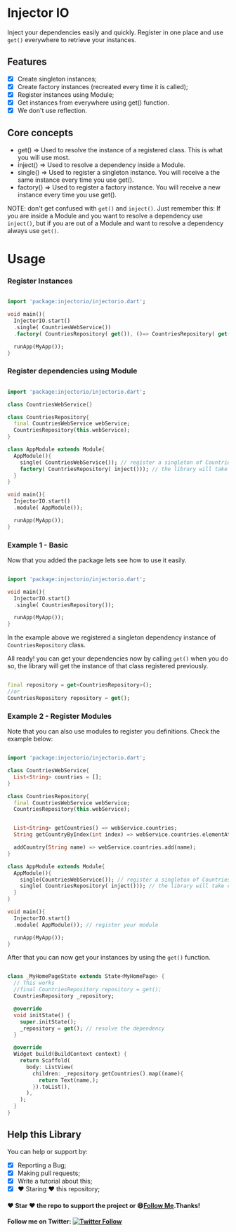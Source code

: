 # Injector IO

Inject your dependencies easily and quickly. Register in one place and use `get()` everywhere to retrieve your instances.

## Features
- [x] Create singleton instances;
- [X] Create factory instances (recreated every time it is called);
- [x] Register instances using Module;
- [x] Get instances from everywhere using get() function.
- [x] We don't use reflection.

## Core concepts
- get() => Used to resolve the instance of a registered class. This is what you will use most.
- inject() => Used to resolve a dependency inside a Module.
- single() => Used to register a singleton instance. You will receive a the same instance every time you use get().
- factory() => Used to register a factory instance. You will receive a new instance every time you use get().

NOTE: don't get confused with `get()` and `inject()`. Just remember this: If you are inside a Module and you want to resolve a dependency use `inject()`, but if you are out of a Module and want to resolve a dependency always use `get()`.

# Usage

### Register Instances

``` dart

import 'package:injectorio/injectorio.dart';

void main(){
  InjectorIO.start()
  .single( CountriesWebService())
  .factory( CountriesRepository( get()), ()=> CountriesRepository( get()));

  runApp(MyApp());
}
```

### Register dependencies using Module

``` dart

import 'package:injectorio/injectorio.dart';

class CountriesWebService{}

class CountriesRepository{
  final CountriesWebService webService;
  CountriesRepository(this.webService);
}

class AppModule extends Module{
  AppModule(){
    single( CountriesWebService()); // register a singleton of CountriesWebService
    factory( CountriesRepository( inject())); // the library will take care of getting the instance of CountriesWebService
  }
}

void main(){
  InjectorIO.start()
  .module( AppModule());

  runApp(MyApp());
}
```

### Example 1 - Basic
Now that you added the package lets see how to use it easily.

``` dart

import 'package:injectorio/injectorio.dart';

void main(){
  InjectorIO.start()
  .single( CountriesRepository());

  runApp(MyApp());
}
```

In the example above we registered a singleton dependency instance of `CountriesRepository` class.

All ready! you can get your dependencies now by calling `get()` when you do so, the library will get the instance of that class registered previously.

``` dart

final repository = get<CountriesRepository>();
//or
CountriesRepository repository = get();

```
### Example 2 - Register Modules

Note that you can also use modules to register you  definitions. Check the example below:

``` dart

import 'package:injectorio/injectorio.dart';

class CountriesWebService{
  List<String> countries = [];
}

class CountriesRepository{
  final CountriesWebService webService;
  CountriesRepository(this.webService);


  List<String> getCountries() => webService.countries;
  String getCountryByIndex(int index) => webService.countries.elementAt(index);

  addCountry(String name) => webService.countries.add(name);
}

class AppModule extends Module{
  AppModule(){
    single(CountriesWebService()); // register a singleton of CountriesWebService
    single( CountriesRepository( inject())); // the library will take care of getting the instance of CountriesWebService
  }
}

void main(){
  InjectorIO.start()
  .module( AppModule()); // register your module

  runApp(MyApp());
}
```

After that you can now get your instances by using the `get()` function.

``` dart

class _MyHomePageState extends State<MyHomePage> {
  // This works
  //final CountriesRepository repository = get();
  CountriesRepository _repository;

  @override
  void initState() {
    super.initState();
    _repository = get(); // resolve the dependency
  }

  @override
  Widget build(BuildContext context) {
    return Scaffold(
      body: ListView(
        children: _repository.getCountries().map((name){
          return Text(name,);
        }).toList(),
      ),
    );
  }
}
```

## Help this Library

You can help or support by:

- [X] Reporting a Bug;
- [X] Making pull requests;
- [X] Write a tutorial about this;
- [X] :heart: Staring :heart: this repository;

#### :heart: Star :heart: the repo to support the project or :smile:[Follow Me](https://github.com/pedromassango).Thanks!

#### Follow me on Twitter: [![Twitter Follow](https://img.shields.io/twitter/follow/pedromassangom.svg?style=social&label=Follow)](https://twitter.com/pedromassangom)
